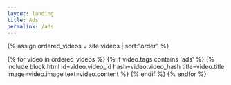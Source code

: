 ```yaml
---
layout: landing
title: Ads
permalink: /ads
---
```


{% assign ordered_videos = site.videos | sort:"order" %}
<div class="gallery">
    {% for video in ordered_videos %}
        {% if video.tags contains 'ads' %}
            {% include block.html id=video.video_id hash=video.video_hash title=video.title image=video.image text=video.content %}
        {% endif %}
    {% endfor %}
</div>
